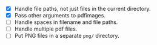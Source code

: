 - [x] Handle file paths, not just files in the current directory.
- [x] Pass other arguments to pdfimages.
- [ ] Handle spaces in filename and file paths.
- [ ] Handle multiple pdf files.
- [ ] Put PNG files in a separate `png/` directory.
